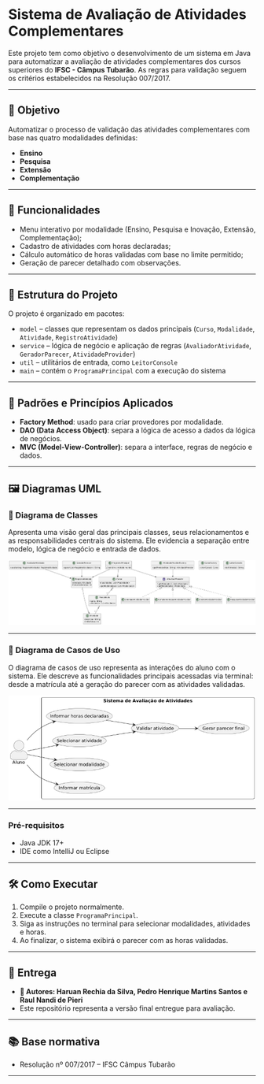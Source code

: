 # Sistema de Avaliação de Atividades Complementares

Este projeto tem como objetivo o desenvolvimento de um sistema em Java para automatizar a avaliação de atividades complementares dos cursos superiores do **IFSC - Câmpus Tubarão**. As regras para validação seguem os critérios estabelecidos na Resolução 007/2017.

---

## 🎯 Objetivo

Automatizar o processo de validação das atividades complementares com base nas quatro modalidades definidas:

- **Ensino**
- **Pesquisa**
- **Extensão**
- **Complementação**

---

## 📌 Funcionalidades

- Menu interativo por modalidade (Ensino, Pesquisa e Inovação, Extensão, Complementação);
- Cadastro de atividades com horas declaradas;
- Cálculo automático de horas validadas com base no limite permitido;
- Geração de parecer detalhado com observações.

---

## 📁 Estrutura do Projeto

O projeto é organizado em pacotes:

- `model` – classes que representam os dados principais (`Curso`, `Modalidade`, `Atividade`, `RegistroAtividade`)
- `service` – lógica de negócio e aplicação de regras (`AvaliadorAtividade`, `GeradorParecer`, `AtividadeProvider`)
- `util` – utilitários de entrada, como `LeitorConsole`
- `main` – contém o `ProgramaPrincipal` com a execução do sistema

---

## 🧠 Padrões e Princípios Aplicados

- **Factory Method**: usado para criar provedores por modalidade.
- **DAO (Data Access Object)**: separa a lógica de acesso a dados da lógica de negócios.
- **MVC (Model-View-Controller)**: separa a interface, regras de negócio e dados.

---

## 🖼️ Diagramas UML

### 📌 Diagrama de Classes
Apresenta uma visão geral das principais classes, seus relacionamentos e as responsabilidades centrais do sistema. Ele evidencia a separação entre modelo, lógica de negócio e entrada de dados.

![Diagrama de Classes](docs/diagrama-classes.png)

---

### 📌 Diagrama de Casos de Uso

O diagrama de casos de uso representa as interações do aluno com o sistema. Ele descreve as funcionalidades principais acessadas via terminal: desde a matrícula até a geração do parecer com as atividades validadas.

![Diagrama de Casos de Uso](docs/diagrama-casouso.png)

---

### Pré-requisitos
- Java JDK 17+
- IDE como IntelliJ ou Eclipse

---

## 🛠️ Como Executar

1. Compile o projeto normalmente.
2. Execute a classe `ProgramaPrincipal`.
3. Siga as instruções no terminal para selecionar modalidades, atividades e horas.
4. Ao finalizar, o sistema exibirá o parecer com as horas validadas.

---

## 📅 Entrega

- **👤 Autores: Haruan Rechia da Silva, Pedro Henrique Martins Santos e Raul Nandi de Pieri**  
- Este repositório representa a versão final entregue para avaliação.

---

## 📚 Base normativa

- Resolução nº 007/2017 – IFSC Câmpus Tubarão

---
